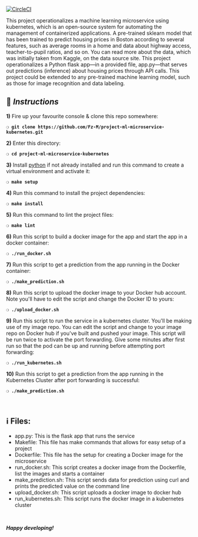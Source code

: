 [![CircleCI](https://circleci.com/gh/Fz-M/project-ml-microservice-kubernetes.svg?style=svg)](https://circleci.com/gh/Fz-M/project-ml-microservice-kubernetes)

This project operationalizes a machine learning microservice using kubernetes, which is an open-source system for automating the management of containerized applications. A pre-trained sklearn model that has been trained to predict housing prices in Boston according to several features, such as average rooms in a home and data about highway access, teacher-to-pupil ratios, and so on. You can read more about the data, which was initially taken from Kaggle, on the data source site. This project operationalizes a Python flask app—in a provided file, app.py—that serves out predictions (inference) about housing prices through API calls. This project could be extended to any pre-trained machine learning model, such as those for image recognition and data labeling.

## :page_with_curl:  _Instructions_

**1)** Fire up your favourite console & clone this repo somewhere:

__`❍ git clone https://github.com/Fz-M/project-ml-microservice-kubernetes.git`__

**2)** Enter this directory:

__`❍ cd project-ml-microservice-kubernetes`__

**3)** Install [python](https://www.python.org/) if not already installed and run this command to create a virtual environment and activate it:

__`❍ make setup`__

**4)** Run this command to install the project dependencies:

__`❍ make install`__

**5)** Run this command to lint the project files:

__`❍ make lint`__

**6)** Run this script to build a docker image for the app and start the app in a docker container:

__`❍ ./run_docker.sh `__

**7)** Run this script to get a prediction from the app running in the Docker container:

__`❍ ./make_prediction.sh `__

**8)** Run this script to upload the docker image to your Docker hub account. Note you'll have to edit the script and change the Docker ID to yours:

__`❍ ./upload_docker.sh `__

**9)** Run this script to run the service in a kubernetes cluster. You'll be making use of my image repo. You can edit the script and change to your image repo on Docker hub if you've built and pushed your image. This script will be run twice to activate the port forwarding. Give some minutes after first run so that the pod can be up and running before attempting port forwarding:

__`❍ ./run_kubernetes.sh `__

**10)** Run this script to get a prediction from the app running in the Kubernetes Cluster after port forwarding is successful:

__`❍ ./make_prediction.sh `__

&nbsp;

## :information_source: Files:

* app.py: This is the flask app that runs the service
* Makefile: This file has make commands that allows for easy setup of a project
* Dockerfile: This file has the setup for creating a Docker image for the microservice
* run_docker.sh: This script creates a docker image from the Dockerfile, list the images and starts a container
* make_prediction.sh: This script sends data for prediction using curl and prints the predicted value on the command line
* upload_docker.sh: This script uploads a docker image to docker hub
* run_kubernetes.sh: This script runs the docker image in a kubernetes cluster

&nbsp;

__*Happy developing!*__
